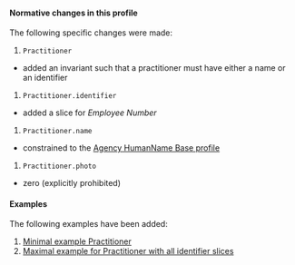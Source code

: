 #### Normative changes in this profile
The following specific changes were made:
1. `Practitioner`
- added an invariant such that a practitioner must have either a name or an identifier
1. `Practitioner.identifier`
- added a slice for *Employee Number*
1. `Practitioner.name`
- constrained to the [Agency HumanName Base profile](StructureDefinition-humanname-dh-base-1.html)
1. `Practitioner.photo`
- zero (explicitly prohibited)

#### Examples
The following examples have been added:
1. [Minimal example Practitioner](Practitioner-practitioner-min-example.html)
1. [Maximal example for Practitioner with all identifier slices](Practitioner-practitioner-max-example.html)

